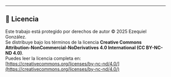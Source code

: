 ---

## 🧾 Licencia

Este trabajo está protegido por derechos de autor © 2025 Ezequiel González.  
Se distribuye bajo los términos de la licencia **Creative Commons Attribution-NonCommercial-NoDerivatives 4.0 International (CC BY-NC-ND 4.0)**.  
Puedes leer la licencia completa en:  
[https://creativecommons.org/licenses/by-nc-nd/4.0/](https://creativecommons.org/licenses/by-nc-nd/4.0/)

